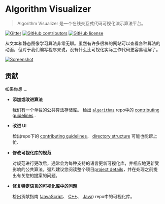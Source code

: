 # Algorithm Visualizer

> Algorithm Visualizer 是一个在线交互式代码可视化演示算法平台。

[![Gitter](https://img.shields.io/gitter/room/nwjs/nw.js.svg?style=flat-square)](https://gitter.im/algorithm-visualizer)
[![GitHub contributors](https://img.shields.io/github/contributors/algorithm-visualizer/algorithm-visualizer.svg?style=flat-square)](https://github.com/algorithm-visualizer/algorithm-visualizer/graphs/contributors)
[![GitHub license](https://img.shields.io/github/license/algorithm-visualizer/algorithm-visualizer.svg?style=flat-square)](https://github.com/algorithm-visualizer/algorithm-visualizer/blob/master/LICENSE)

从文本和静态图像学习算法非常无聊。虽然有许多很棒的网站可以查看各种算法的动画，但对于我们编写程序来说，没有什么比可视化实际工作代码更容易理解了。

[![Screenshot](https://raw.githubusercontent.com/algorithm-visualizer/algorithm-visualizer/master/branding/screenshot.png)](https://algorithm-visualizer.org/)

## 贡献

如果你想 ...

- **添加或改进算法**

  我们有一个单独的公共算法存储库。 检出 [`algorithms`](https://github.com/algorithm-visualizer/algorithms) repo中的 [contributing guidelines](https://github.com/algorithm-visualizer/algorithms/blob/master/CONTRIBUTING.md) .

- **改进 UI**

  检出repo下的 [contributing guidelines](https://github.com/algorithm-visualizer/algorithm-visualizer/blob/master/CONTRIBUTING.md)， [directory structure](https://github.com/algorithm-visualizer/algorithm-visualizer/blob/master/PROJECT_DETAILS.md#algorithm-visualizer) 可能也能帮上忙.

- **修改可视化库的规范**
  
  对规范进行更改后，通常会为每种支持的语言更新可视化库，并相应地更新受影响的公共算法。强烈建议您阅读整个项目[project details](https://github.com/algorithm-visualizer/algorithm-visualizer/blob/master/PROJECT_DETAILS.md)，并在处理之前提出有关您的提案的问题。

- **修复特定语言的可视化库中的问题**

  检出贡献指南 ([JavaScript](https://github.com/algorithm-visualizer/tracers.js/blob/master/CONTRIBUTING.md)、 [C++](https://github.com/algorithm-visualizer/tracers.cpp/blob/master/CONTRIBUTING.md)、 [Java](https://github.com/algorithm-visualizer/tracers.java/blob/master/CONTRIBUTING.md)) repo中的可视化库。
